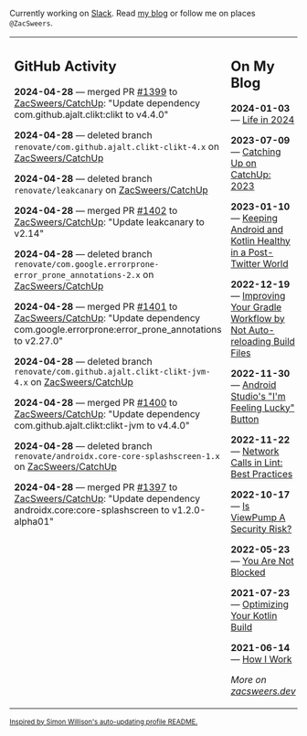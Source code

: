 Currently working on [Slack](https://slack.com/). Read [my blog](https://zacsweers.dev/) or follow me on places `@ZacSweers`.

<table><tr><td valign="top" width="60%">

## GitHub Activity
<!-- githubActivity starts -->
**2024-04-28** — merged PR [#1399](https://github.com/ZacSweers/CatchUp/pull/1399) to [ZacSweers/CatchUp](https://github.com/ZacSweers/CatchUp): "Update dependency com.github.ajalt.clikt:clikt to v4.4.0"

**2024-04-28** — deleted branch `renovate/com.github.ajalt.clikt-clikt-4.x` on [ZacSweers/CatchUp](https://github.com/ZacSweers/CatchUp)

**2024-04-28** — deleted branch `renovate/leakcanary` on [ZacSweers/CatchUp](https://github.com/ZacSweers/CatchUp)

**2024-04-28** — merged PR [#1402](https://github.com/ZacSweers/CatchUp/pull/1402) to [ZacSweers/CatchUp](https://github.com/ZacSweers/CatchUp): "Update leakcanary to v2.14"

**2024-04-28** — deleted branch `renovate/com.google.errorprone-error_prone_annotations-2.x` on [ZacSweers/CatchUp](https://github.com/ZacSweers/CatchUp)

**2024-04-28** — merged PR [#1401](https://github.com/ZacSweers/CatchUp/pull/1401) to [ZacSweers/CatchUp](https://github.com/ZacSweers/CatchUp): "Update dependency com.google.errorprone:error_prone_annotations to v2.27.0"

**2024-04-28** — deleted branch `renovate/com.github.ajalt.clikt-clikt-jvm-4.x` on [ZacSweers/CatchUp](https://github.com/ZacSweers/CatchUp)

**2024-04-28** — merged PR [#1400](https://github.com/ZacSweers/CatchUp/pull/1400) to [ZacSweers/CatchUp](https://github.com/ZacSweers/CatchUp): "Update dependency com.github.ajalt.clikt:clikt-jvm to v4.4.0"

**2024-04-28** — deleted branch `renovate/androidx.core-core-splashscreen-1.x` on [ZacSweers/CatchUp](https://github.com/ZacSweers/CatchUp)

**2024-04-28** — merged PR [#1397](https://github.com/ZacSweers/CatchUp/pull/1397) to [ZacSweers/CatchUp](https://github.com/ZacSweers/CatchUp): "Update dependency androidx.core:core-splashscreen to v1.2.0-alpha01"
<!-- githubActivity ends -->
</td><td valign="top" width="40%">

## On My Blog
<!-- blog starts -->
**2024-01-03** — [Life in 2024](https://www.zacsweers.dev/life-in-2024/)

**2023-07-09** — [Catching Up on CatchUp: 2023](https://www.zacsweers.dev/catching-up-on-catchup-2023/)

**2023-01-10** — [Keeping Android and Kotlin Healthy in a Post-Twitter World](https://www.zacsweers.dev/keeping-android-healthy/)

**2022-12-19** — [Improving Your Gradle Workflow by Not Auto-reloading Build Files](https://www.zacsweers.dev/improving-your-workflow-by-not-auto-reloading-build-files/)

**2022-11-30** — [Android Studio's "I'm Feeling Lucky" Button](https://www.zacsweers.dev/android-studios-im-feeling-lucky-button/)

**2022-11-22** — [Network Calls in Lint: Best Practices](https://www.zacsweers.dev/network-calls-in-lint-best-practices/)

**2022-10-17** — [Is ViewPump A Security Risk?](https://www.zacsweers.dev/is-viewpump-a-security-risk/)

**2022-05-23** — [You Are Not Blocked](https://www.zacsweers.dev/you-are-not-blocked/)

**2021-07-23** — [Optimizing Your Kotlin Build](https://www.zacsweers.dev/optimizing-your-kotlin-build/)

**2021-06-14** — [How I Work](https://www.zacsweers.dev/how-i-work/)
<!-- blog ends -->
_More on [zacsweers.dev](https://zacsweers.dev/)_
</td></tr></table>

<sub><a href="https://simonwillison.net/2020/Jul/10/self-updating-profile-readme/">Inspired by Simon Willison's auto-updating profile README.</a></sub>